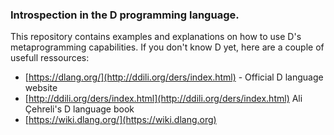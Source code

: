 ### Introspection in the D programming language.

This repository contains examples and explanations on how to use D's
metaprogramming capabilities. If you don't know D yet, here are a couple of
usefull ressources:

* [https://dlang.org/](http://ddili.org/ders/index.html) - Official D language
  website
* [http://ddili.org/ders/index.html](http://ddili.org/ders/index.html) Ali
  Çehreli's D language book
* [https://wiki.dlang.org/](https://wiki.dlang.org)
